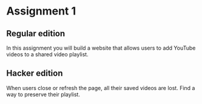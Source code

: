 # Assignment 1

## Regular edition

In this assignment you will build a website that allows users to add YouTube videos to a shared video playlist.

## Hacker edition

When users close or refresh the page, all their saved videos are lost. Find a way to preserve their playlist.
